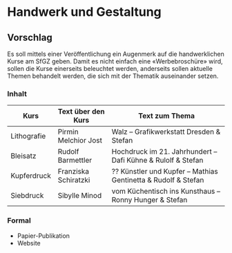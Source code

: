 # Handwerk und Gestaltung

## Vorschlag 
Es soll mittels einer Veröffentlichung ein Augenmerk auf die handwerklichen Kurse am SfGZ geben. Damit es nicht einfach eine «Werbebroschüre» wird, sollen die Kurse einerseits beleuchtet werden, anderseits sollen aktuelle Themen behandelt werden, die sich mit der Thematik auseinander setzen.


### Inhalt


| Kurs                              | Text über den Kurs   | Text zum Thema                                                | 
|-----------------------------------|----------------------|---------------------------------------------------------------| 
| Lithografie                       | Pirmin Melchior Jost | Walz –  Grafikwerkstatt Dresden & Stefan                      | 
| Bleisatz                          | Rudolf Barmettler    | Hochdruck im 21. Jahrhundert – Dafi Kühne & Rulolf & Stefan   | 
| Kupferdruck                       | Franziska Schiratzki | ?? Künstler und Kupfer – Mathias Gentinetta & Rudolf & Stefan | 
| Siebdruck                         | Sibylle Minod        | vom Küchentisch ins Kunsthaus – Ronny Hunger & Stefan         | 


### Formal
* Papier-Publikation
* Website
